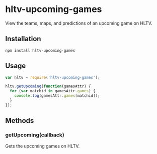 # hltv-upcoming-games
View the teams, maps, and predictions of an upcoming game on HLTV.

## Installation
```
npm install hltv-upcoming-games
```

## Usage
```js
var hltv = require('hltv-upcoming-games');

hltv.getUpcoming(function(gamesAttr) {
  for (var matchid in gamesAttr.games) {
    console.log(gamesAttr.games[matchid]);
  }
});
```

## Methods
### getUpcoming(callback)
Gets the upcoming games on HLTV.
